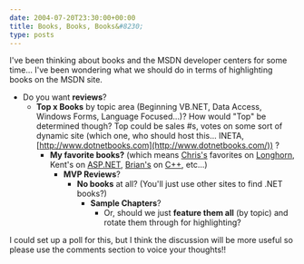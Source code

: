 ```yaml
---
date: 2004-07-20T23:30:00+00:00
title: Books, Books, Books&#8230;
type: posts
---
```

I've been thinking about books and the MSDN developer centers for some time... I've been wondering what we should do in terms of highlighting books on the MSDN site.

  * Do you want **reviews**?
      * **Top x Books** by topic area (Beginning VB.NET, Data Access, Windows Forms, Language Focused...)? How would "Top" be determined though? Top could be sales #s, votes on some sort of dynamic site (which one, who should host this... INETA, [http://www.dotnetbooks.com](http://www.dotnetbooks.com/)) ?
          * **My favorite books?** (which means [Chris's](http://www.sellsbrothers.com) favorites on [Longhorn](http://msdn.microsoft.com/longhorn), Kent's on [ASP.NET](http://msdn.microsoft.com/asp.net), [Brian's](http://weblogs.asp.net/brianjo) on [C++](http://msdn.microsoft.com/visualc), etc...)
              * **MVP Reviews**?
                  * **No books** at all? (You'll just use other sites to find .NET books?)
                      * **Sample Chapters**?
                          * Or, should we just **feature them all** (by topic) and rotate them through for highlighting?

I could set up a poll for this, but I think the discussion will be more useful so please use the comments section to voice your thoughts!!
